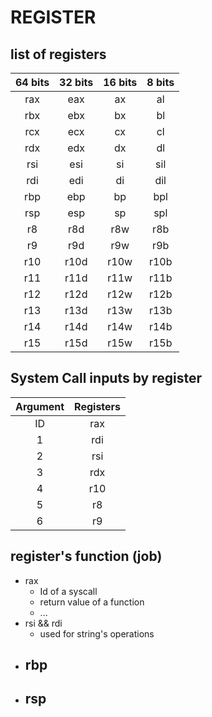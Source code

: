 # REGISTER

## list of registers

| 64 bits | 32 bits | 16 bits | 8 bits |
|:-------:|:-------:|:-------:|:------:|
|   rax   |   eax   |    ax   |   al   |
|   rbx   |   ebx   |    bx   |   bl   |
|   rcx   |   ecx   |    cx   |   cl   |
|   rdx   |   edx   |    dx   |   dl   |
|   rsi   |   esi   |    si   |   sil  |
|   rdi   |   edi   |    di   |   dil  |
|   rbp   |   ebp   |    bp   |   bpl  |
|   rsp   |   esp   |    sp   |   spl  |
|   r8    |   r8d   |    r8w  |   r8b  |
|   r9    |   r9d   |    r9w  |   r9b  |
|   r10   |   r10d  |    r10w |   r10b |
|   r11   |   r11d  |    r11w |   r11b |
|   r12   |   r12d  |    r12w |   r12b |
|   r13   |   r13d  |    r13w |   r13b |
|   r14   |   r14d  |    r14w |   r14b |
|   r15   |   r15d  |    r15w |   r15b |

## System Call inputs by register

| Argument |     Registers    |
|:--------:|:----------------:|
|     ID   |        rax       |
|     1    |        rdi       |
|     2    |        rsi       |
|     3    |        rdx       |
|     4    |        r10       |
|     5    |        r8        |
|     6    |        r9        |

## register's function (job)

- rax
  - Id of a syscall
  - return value of a function
  - ...
- rsi && rdi
  - used for string's operations
- rbp
  - 
- rsp
  - 
